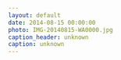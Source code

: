 ```yaml
---
layout: default
date: 2014-08-15 00:00:00
photo: IMG-20140815-WA0000.jpg
caption_header: unknown
caption: unknown
---
```

